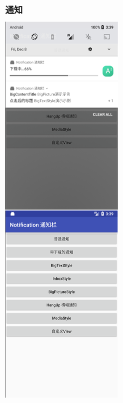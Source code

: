# 通知
![](https://github.com/HBU/AndroidDemo/blob/master/chapter05/Notification/Notification%20(1).png)
![](https://github.com/HBU/AndroidDemo/blob/master/chapter05/Notification/Notification%20(2).png)
